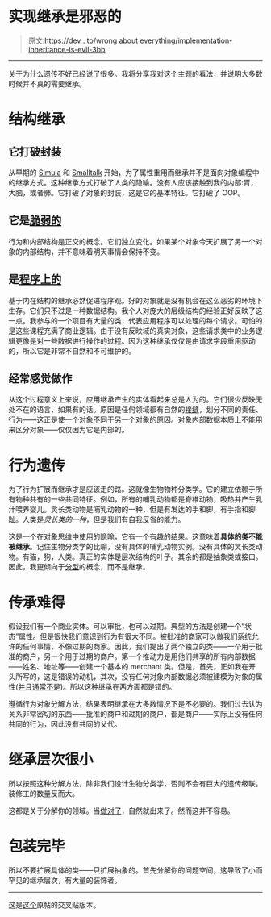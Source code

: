 # 实现继承是邪恶的

> 原文:[https://dev . to/wrong about everything/implementation-inheritance-is-evil-3bb](https://dev.to/wrongabouteverything/implementation-inheritance-is-evil-3bb)

* * *

关于为什么遗传不好已经说了很多。我将分享我对这个主题的看法，并说明大多数时候并不真的需要继承。

# 结构继承

## 它打破封装

从早期的 [Simula](https://en.wikipedia.org/wiki/Simula) 和 [Smalltalk](https://en.wikipedia.org/wiki/Smalltalk) 开始，为了属性重用而继承并不是面向对象编程中的继承方式。这种继承方式打破了人类的隐喻。没有人应该接触到我的内部:胃，大脑，或者肺。它打破了对象的封装，这是它的基本特征。它打破了 OOP。

## 它是[脆弱的](https://en.wikipedia.org/wiki/Fragile_base_class)

行为和内部结构是正交的概念。它们独立变化。如果某个对象今天扩展了另一个对象的内部结构，并不意味着明天事情会保持不变。

## 是[程序上的](http://www.yegor256.com/2016/09/13/inheritance-is-procedural.html)

基于内在结构的继承必然促进程序观。好的对象就是没有机会在这么恶劣的环境下生存。它们只不过是一种数据结构。我个人对庞大的层级结构的经验正好反映了这一点。我参与的一个项目有大量的类，代表应用程序可以处理的每个请求。可怕的是这些课程充满了商业逻辑。由于没有反映域的真实对象，这些请求类中的业务逻辑更像是对一些数据进行操作的过程。因为这种继承仅仅是由请求字段重用驱动的，所以它是非常不自然和不可维护的。

## 经常感觉做作

从这个过程意义上来说，应用继承产生的实体看起来总是人为的。它们很少反映无处不在的语言，如果有的话。原因是任何领域都有自然的[接缝](https://medium.com/@wrong.about/how-to-decompose-a-system-into-modules-796bd941f036)，划分不同的责任、行为——这正是使一个对象不同于另一个对象的原因。对象内部数据本质上不能用来区分对象——仅仅因为它是内部的。

# 行为遗传

为了行为扩展而继承才是应该走的路。这就像生物物种分类学。它的建立依赖于所有物种共有的一些共同特征。例如，所有的哺乳动物都是脊椎动物，吸热并产生乳汁喂养婴儿。灵长类动物是哺乳动物的一种，但是有发达的手和脚，有手指和脚趾。人类是*灵长类的一种*，但是我们有自我反省的能力。

这是一个在[对象思维](https://www.amazon.com/Object-Thinking-Developer-Reference-David/dp/0735619654)中使用的隐喻，它有一个有趣的结果。这意味着**具体的类不能被继承**。记住生物分类学的比喻，没有具体的哺乳动物实例。没有具体的灵长类动物。有猫，狗，人类。真正的实体是层次结构的叶子。其余的都是抽象类或接口。因此，我更倾向于[分型](https://en.wikipedia.org/wiki/Subtyping)的概念，而不是继承。

# 传承难得

假设我们有一个商业实体。可以审批，也可以过期。典型的方法是创建一个“状态”属性。但是很快我们意识到行为有很大不同。被批准的商家可以做我们系统允许的任何事情，不像过期的商家。因此，我们提出了两个独立的类——一个用于批准的商户，另一个用于过期的商户。第一个推动力是用他们共享的所有内部数据——姓名、地址等——创建一个基本的 merchant 类。但是，首先，正如我在开头所写的，这是错误的动机，其次，没有任何对象内部数据必须被建模为对象的属性([并且通常不是](https://medium.com/@wrong.about/you-dont-need-an-orm-7ef83bd1b37d))。所以这种继承在两方面都是错的。

遵循行为对象分解方法，结果表明继承在大多数情况下是不必要的。我们过去认为关系非常密切的东西——批准的商户和过期的商户，都是商户——实际上没有任何共同的行为，因此没有共同的父代。

# 继承层次很小

所以按照这种分解方法，除非我们设计生物分类学，否则不会有巨大的遗传级联。装修工的数量反而大。

这都是关于分解你的领域。当[做对了](https://hackernoon.com/on-good-domain-decomposition-385ee8ce5a3)，自然就出来了。然而这并不容易。

# 包装完毕

所以不要扩展具体的类——只扩展抽象的。首先分解你的问题空间，这导致了小而罕见的继承层次，有大量的装饰者。

* * *

这是[这个](https://medium.com/@wrong.about/inheritance-based-on-internal-structure-is-evil-7474cc8e64dc)原帖的交叉贴版本。